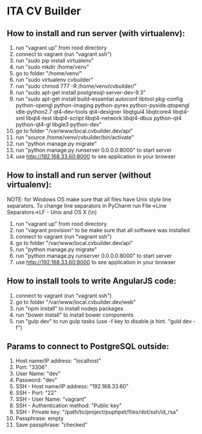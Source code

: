 ITA CV Builder
==========

How to install and run server (with virtualenv):
----------
1. run "vagrant up" from rood directory
2. connect to vagrant (run "vagrant ssh")
3. run "sudo pip install virtualenv"
4. run "sudo mkdir /home/venv"
4. go to folder "/home/venv/"
5. run "sudo virtualenv cvbuilder"
6. run "sudo chmod 777 -R /home/venv/cvbuilder/"
7. run "sudo apt-get install postgresql-server-dev-9.3"
8. run "sudo apt-get install build-essential autoconf libtool pkg-config python-opengl python-imaging python-pyrex python-pyside.qtopengl idle-python2.7 qt4-dev-tools qt4-designer libqtgui4 libqtcore4 libqt4-xml libqt4-test libqt4-script libqt4-network libqt4-dbus python-qt4 python-qt4-gl libgle3 python-dev"
9. go to folder "/var/www/local.cvbuilder.dev/api"
10. run "source /home/venv/cvbuilder/bin/activate" 
11. run "python manage.py migrate"
12. run "python manage.py runserver 0.0.0.0:8000" to start server
13. use http://192.168.33.60:8000 to see application in your browser

How to install and run server (without virtualenv):
----------
NOTE: for Windows OS make sure that all files have Unix style line separators. To change line separators in PyCharm run File->Line Separators->LF - Unix and OS X (\n)

1. run "vagrant up" from rood directory
2. run "vagrant provision" to be make sure that all software was installed
3. connect to vagrant (run "vagrant ssh")
4. go to folder "/var/www/local.cvbuilder.dev/api"
5. run "python manage.py migrate"
6. run "python manage.py runserver 0.0.0.0:8000" to start server
7. use http://192.168.33.60:8000 to see application in your browser

How to install tools to write AngularJS code:
----------
1. connect to vagrant (run "vagrant ssh")
2. go to folder "/var/www/local.cvbuilder.dev/web"
3. run "npm install" to install nodejs packages
4. run "bower install" to install bower components
5. run "gulp dev" to run gulp tasks (use -f key to disable js hint. "guld dev -f")

Params to connect to PostgreSQL outside:
----------
1. Host name/IP address: "localhost"
2. Port: "3306"
3. User Name: "dev"
4. Password: "dev"
5. SSH - Host name/IP address: "192.168.33.60"
6. SSH - Port: "22"
7. SSH - User Name: "vagrant"
8. SSH - Authentication method: "Public key"
9. SSH - Private key: "/path/to/project/puphpet/files/dot/ssh/id_rsa"
10. Passphrase: empty
11. Save passphrase: "checked"
